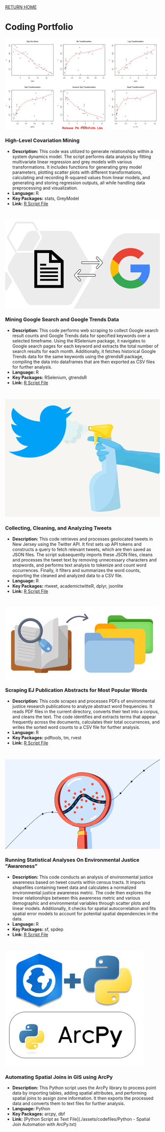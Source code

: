 [RETURN HOME](https://cjknoble.github.io/)

# Coding Portfolio

![Image](./assets/img/Rplot01.png)
### High-Level Covariation Mining
- **Description:** This code was utilized to generate relationships within a system dynamics model. The script performs data analysis by fitting multivariate linear regression and grey models with various transformations. It includes functions for generating grey model parameters, plotting scatter plots with different transformations, calculating and recording R-squared values from linear models, and generating and storing regression outputs, all while handling data preprocessing and visualization.
- **Language:** R
- **Key Packages:** stats, GreyModel
- **Link:** [R Script File](https://github.com/cjknoble/NewarkDataMining/blob/main/Covariation%20Mining%20Script.R)

<br>

![Image](./assets/img/googlescrape.png)
### Mining Google Search and Google Trends Data 
- **Description:** This code performs web scraping to collect Google search result counts and Google Trends data for specified keywords over a selected timeframe. Using the RSelenium package, it navigates to Google search pages for each keyword and extracts the total number of search results for each month. Additionally, it fetches historical Google Trends data for the same keywords using the gtrendsR package, compiling the data into dataframes that are then exported as CSV files for further analysis.
- **Language:** R
- **Key Packages:** RSelenium, gtrendsR
- **Link:** [R Script File](https://github.com/cjknoble/NewarkDataMining/blob/b593d531eca4a7b223fb0beb05ea135c2a6b568a/R%20-%20Google%20Trends%20and%20Search%20Engine%20Scraping.R)

<br>

![Image](./assets/img/twitterclean.png)
### Collecting, Cleaning, and Analyzing Tweets 
- **Description:** This code retrieves and processes geolocated tweets in New Jersey using the Twitter API. It first sets up API tokens and constructs a query to fetch relevant tweets, which are then saved as JSON files. The script subsequently imports these JSON files, cleans and processes the tweet text by removing unnecessary characters and stopwords, and performs text analysis to tokenize and count word occurrences. Finally, it filters and summarizes the word counts, exporting the cleaned and analyzed data to a CSV file.
- **Language:** R
- **Key Packages:** rtweet, academictwitteR, dplyr, jsonlite
- **Link:** [R Script File](https://github.com/cjknoble/Paper-EJ_Twitter/blob/57a06b5d5f8a5e6bea7a6c2217dda594bed5d5d2/PullingTweets.R)

<br>

![Image](./assets/img/scrape.png)
### Scraping EJ Publication Abstracts for Most Popular Words
- **Description:** This code scrapes and processes PDFs of environmental justice research publications to analyze abstract word frequencies. It reads PDF files in the current directory, converts their text into a corpus, and cleans the text. The code identifies and extracts terms that appear frequently across the documents, calculates their total occurrences, and writes the sorted word counts to a CSV file for further analysis.
- **Language:** R
- **Key Packages:** pdftools, tm, rvest
- **Link:** [R Script File](https://github.com/cjknoble/Paper-EJ_Twitter/blob/ba02134a158b4255911e5b66b14ddae47a31cf1f/ScrapingAbstracts.R)

<br> 

![Image](./assets/img/stats.png)
### Running Statistical Analyses On Environmental Justice "Awareness"
- **Description:** This code conducts an analysis of environmental justice awareness based on tweet counts within census tracts. It imports shapefiles containing tweet data and calculates a normalized environmental justice awareness metric. The code then explores the linear relationships between this awareness metric and various demographic and environmental variables through scatter plots and linear models. Additionally, it checks for spatial autocorrelation and fits spatial error models to account for potential spatial dependencies in the data.
- **Language:** R
- **Key Packages:** sf, spdep
- **Link:** [R Script File](https://github.com/cjknoble/Paper-EJ_Twitter/blob/31a2ca8e00d2b19ac8cf521900d3387b24b24dbe/StatAnalysis_SAR.R)

<br> 

![Image](./assets/img/arcpy.png)
### Automating Spatial Joins in GIS using ArcPy
- **Description:** This Python script uses the ArcPy library to process point data by importing tables, adding spatial attributes, and performing spatial joins to assign zone information. It then exports the processed data and converts them to text files for further analysis.
- **Language:** Python
- **Key Packages:** arcpy, dbf
- **Link:** [Python Script as Text File](./assets/codefiles/Python - Spatial Join Automation with ArcPy.txt)
